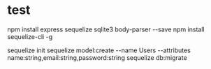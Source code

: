 # test
npm install express sequelize sqlite3 body-parser --save
npm install sequelize-cli -g

sequelize init
sequelize model:create --name Users --attributes name:string,email:string,password:string
sequelize db:migrate

